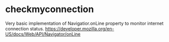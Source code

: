 # checkmyconnection

Very basic implementation of Navigatior.onLine property to monitor internet connection status.
https://developer.mozilla.org/en-US/docs/Web/API/Navigator/onLine

